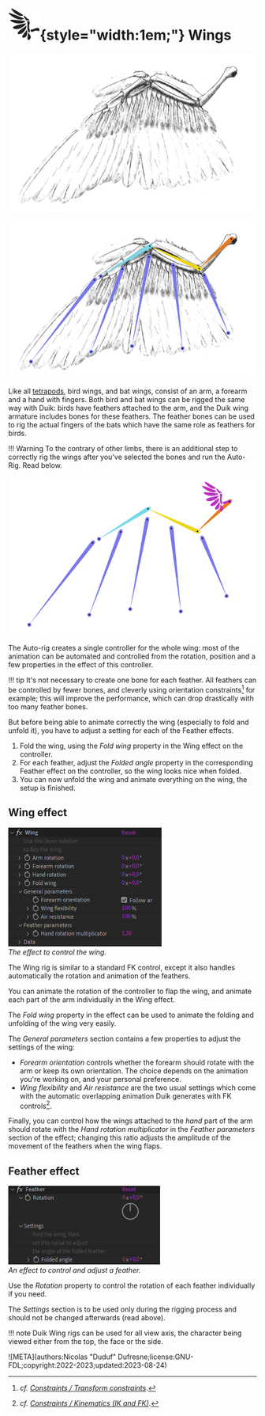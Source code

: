 # ![](../../../img/duik/icons/wing.svg){style="width:1em;"} Wings

![](../../../img/illustration/Wingbones.png)

![](../../../img/illustration/Wingbones_bones_00000.png)

Like all [tetrapods](https://en.wikipedia.org/wiki/Tetrapod), bird wings, and bat wings, consist of an arm, a forearm and a hand with fingers. Both bird and bat wings can be rigged the same way with Duik: birds have feathers attached to the arm, and the Duik wing armature includes bones for these feathers. The feather bones can be used to rig the actual fingers of the bats which have the same role as feathers for birds.

!!! Warning
    To the contrary of other limbs, there is an additional step to correctly rig the wings after you've selected the bones and run the Auto-Rig. Read below.

![](../../../img/duik/bones/Wingbones_rig_00000.png)

The Auto-rig creates a single controller for the whole wing: most of the animation can be automated and controlled from the rotation, position and a few properties in the effect of this controller.

!!! tip
    It's not necessary to create one bone for each feather. All feathers can be controlled by fewer bones, and cleverly using orientation constraints[^1] for example; this will improve the performance, which can drop drastically with too many feather bones.

But before being able to animate correctly the wing (especially to fold and unfold it), you have to adjust a setting for each of the Feather effects.

1. Fold the wing, using the *Fold wing* property in the Wing effect on the controller.
2. For each feather, adjust the *Folded angle* property in the corresponding Feather effect on the controller, so the wing looks nice when folded.
3. You can now unfold the wing and animate everything on the wing, the setup is finished.

## Wing effect

![](../../../img/duik/bones/wing_effect.png)  
*The effect to control the wing.*

The Wing rig is similar to a standard FK control, except it also handles automatically the rotation and animation of the feathers.

You can animate the rotation of the controller to flap the wing, and animate each part of the arm individually in the Wing effect.

The *Fold wing* property in the effect can be used to animate the folding and unfolding of the wing very easily.

The *General parameters* section contains a few properties to adjust the settings of the wing:

- *Forearm orientation* controls whether the forearm should rotate with the arm or keep its own orientation. The choice depends on the animation you're working on, and your personal preference.
- *Wing flexibility* and *Air resistance* are the two usual settings which come with the automatic overlapping animation Duik generates with FK controls[^2].

Finally, you can control how the wings attached to the *hand* part of the arm should rotate with the *Hand rotation multiplicator* in the *Feather parameters* section of the effect; changing this ratio adjusts the amplitude of the movement of the feathers when the wing flaps.

## Feather effect

![](../../../img/duik/bones/feather_effect.png)  
*An effect to control and adjust a feather.*

Use the *Rotation* property to control the rotation of each feather individually if you need.

The *Settings* section is to be used only during the rigging process and should not be changed afterwards (read above).

!!! note
    Duik Wing rigs can be used for all view axis, the character being viewed either from the top, the face or the side.

[^1]: *cf.* [*Constraints / Transform constraints*](../../constraints/transform.md).

[^2]: *cf.* [*Constraints / Kinematics (IK and FK)*](../../constraints/kinematics.md).

![META](authors:Nicolas "Duduf" Dufresne;license:GNU-FDL;copyright:2022-2023;updated:2023-08-24)
